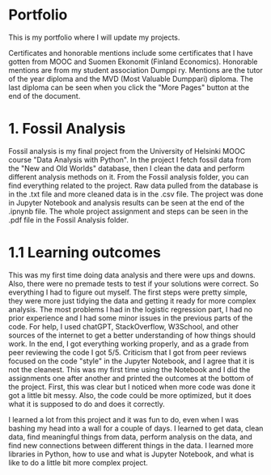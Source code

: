 # Portfolio
This is my portfolio where I will update my projects.

Certificates and honorable mentions include some certificates that I have gotten from MOOC and Suomen Ekonomit (Finland Economics). Honorable mentions are from my student association Dumppi ry. Mentions are the tutor of the year diploma and the MVD (Most Valuable Dumppari) diploma. The last diploma can be seen when you click the "More Pages" button at the end of the document.

# 1. Fossil Analysis

Fossil analysis is my final project from the University of Helsinki MOOC course "Data Analysis with Python". In the project I fetch fossil data from the "New and Old Worlds" database, then I clean the data and perform different analysis methods on it. From the Fossil analysis folder, you can find everything related to the project. Raw data pulled from the database is in the .txt file and more cleaned data is in the .csv file. The project was done in Jupyter Notebook and analysis results can be seen at the end of the .ipnynb file. The whole project assignment and steps can be seen in the .pdf file in the Fossil Analysis folder.

# 1.1 Learning outcomes

This was my first time doing data analysis and there were ups and downs. Also, there were no premade tests to test if your solutions were correct. So everything I had to figure out myself. The first steps were pretty simple, they were more just tidying the data and getting it ready for more complex analysis. The most problems I had in the logistic regression part, I had no prior experience and I had some minor issues in the previous parts of the code. For help, I used chatGPT, StackOverflow, W3School, and other sources of the internet to get a better understanding of how things should work. In the end, I got everything working properly, and as a grade from peer reviewing the code I got 5/5. Criticism that I got from peer reviews focused on the code "style" in the Jupyter Notebook, and I agree that it is not the cleanest. This was my first time using the Notebook and I did the assignments one after another and printed the outcomes at the bottom of the project. First, this was clear but I noticed when more code was done it got a little bit messy. Also, the code could be more optimized, but it does what it is supposed to do and does it correctly. 

I learned a lot from this project and it was fun to do, even when I was bashing my head into a wall for a couple of days. I learned to get data, clean data, find meaningful things from data, perform analysis on the data, and find new connections between different things in the data. I learned more libraries in Python, how to use and what is Jupyter Notebook, and what is like to do a little bit more complex project.
